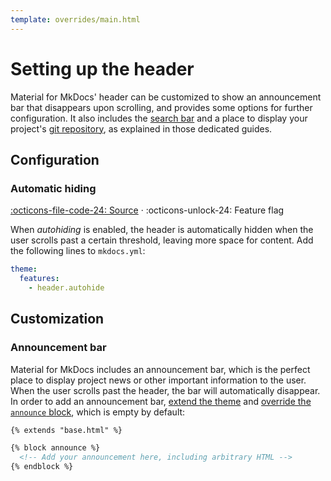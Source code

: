 ```yaml
---
template: overrides/main.html
---
```


# Setting up the header

Material for MkDocs' header can be customized to show an announcement bar that 
disappears upon scrolling, and provides some options for further configuration.
It also includes the [search bar][1] and a place to display your project's
[git repository][2], as explained in those dedicated guides.

  [1]: setting-up-site-search.md
  [2]: adding-a-git-repository.md

## Configuration

### Automatic hiding

[:octicons-file-code-24: Source][3] · 
:octicons-unlock-24: Feature flag

When _autohiding_ is enabled, the header is automatically hidden when the
user scrolls past a certain threshold, leaving more space for content. Add the
following lines to `mkdocs.yml`:

``` yaml
theme:
  features:
    - header.autohide
```

  [3]: https://github.com/squidfunk/mkdocs-material/blob/master/src/assets/stylesheets/main/layout/_header.scss

## Customization

### Announcement bar

Material for MkDocs includes an announcement bar, which is the perfect place to
display project news or other important information to the user. When the user
scrolls past the header, the bar will automatically disappear. In order to add
an announcement bar, [extend the theme][4] and [override the `announce`
block][5], which is empty by default:

``` html
{% extends "base.html" %}

{% block announce %}
  <!-- Add your announcement here, including arbitrary HTML -->
{% endblock %}
```

  [4]: ../customization.md#extending-the-theme
  [5]: ../customization.md#overriding-blocks-recommended
